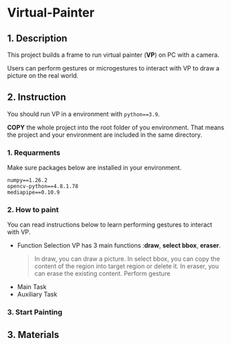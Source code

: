 # Virtual-Painter
## 1. Description
This project builds a frame to run virtual painter (**VP**) on PC with a camera. 

Users can perform gestures or microgestures to interact with VP to draw a picture on the real world.
## 2. Instruction
You should run VP in a environment with `python==3.9`.

**COPY** the whole project into the root folder of you environment. That means the project and your environment are included in the same directory.
### 1. Requarments
Make sure packages below are installed in your environment.

```
numpy==1.26.2
opencv-python==4.8.1.78
mediapipe==0.10.9
```
### 2. How to paint
You can read instructions below to learn performing gestures to interact with VP.
* Function Selection
  VP has 3 main functions :**draw**, **select bbox**, **eraser**.
  >In draw, you can draw a picture.
  >In select bbox, you can copy the content of the region into target region or delete it.
  >In eraser, you can erase the existing content.
  Perform gesture 
* Main Task
* Auxiliary Task
### 3. Start Painting
## 3. Materials
